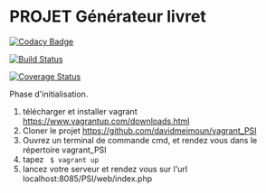 # PROJET Générateur livret

[![Codacy Badge](https://api.codacy.com/project/badge/Grade/f4d7cb3db2cd4fb6a2080249564ca123)](https://www.codacy.com/app/davidmeimoun/PSI?utm_source=github.com&utm_medium=referral&utm_content=davidmeimoun/PSI&utm_campaign=badger)

[![Build Status](https://travis-ci.org/davidmeimoun/PSI.svg?branch=master)](https://travis-ci.org/davidmeimoun/PSI) 

[![Coverage Status](https://coveralls.io/repos/github/MamadouBabaMakadji/PSI/badge.png?branch=master)](https://coveralls.io/github/MamadouBabaMakadji/PSI?branch=master)


Phase d'initialisation.

1) télécharger et installer vagrant https://www.vagrantup.com/downloads.html
2) Cloner le projet https://github.com/davidmeimoun/vagrant_PSI
3) Ouvrez un terminal de commande cmd, et rendez vous dans le répertoire vagrant_PSI
4) tapez
``` $ vagrant up```
5) lancez votre serveur et rendez vous sur l'url localhost:8085/PSI/web/index.php
